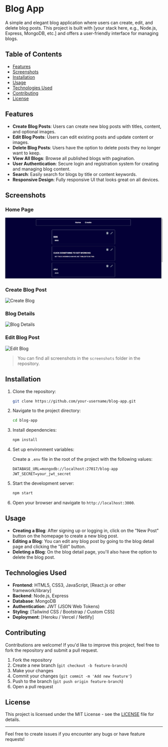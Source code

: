 # Blog App

A simple and elegant blog application where users can create, edit, and delete blog posts. This project is built with [your stack here, e.g., Node.js, Express, MongoDB, etc.] and offers a user-friendly interface for managing blogs.

## Table of Contents

- [Features](#features)
- [Screenshots](#screenshots)
- [Installation](#installation)
- [Usage](#usage)
- [Technologies Used](#technologies-used)
- [Contributing](#contributing)
- [License](#license)

## Features

- **Create Blog Posts**: Users can create new blog posts with titles, content, and optional images.
- **Edit Blog Posts**: Users can edit existing posts and update content or images.
- **Delete Blog Posts**: Users have the option to delete posts they no longer want to keep.
- **View All Blogs**: Browse all published blogs with pagination.
- **User Authentication**: Secure login and registration system for creating and managing blog content.
- **Search**: Easily search for blogs by title or content keywords.
- **Responsive Design**: Fully responsive UI that looks great on all devices.

## Screenshots

### Home Page
![Home Page](./screenshots/home.png)

### Create Blog Post
![Create Blog](./screenshots/create_blog.png)

### Blog Details
![Blog Details](./screenshots/blog_details.png)

### Edit Blog Post
![Edit Blog](./screenshots/edit_blog.png)

> You can find all screenshots in the `screenshots` folder in the repository.

## Installation

1. Clone the repository:

    ```bash
    git clone https://github.com/your-username/blog-app.git
    ```

2. Navigate to the project directory:

    ```bash
    cd blog-app
    ```

3. Install dependencies:

    ```bash
    npm install
    ```

4. Set up environment variables:

    Create a `.env` file in the root of the project with the following values:

    ```plaintext
    DATABASE_URL=mongodb://localhost:27017/blog-app
    JWT_SECRET=your_jwt_secret
    ```

5. Start the development server:

    ```bash
    npm start
    ```

6. Open your browser and navigate to `http://localhost:3000`.

## Usage

- **Creating a Blog**: After signing up or logging in, click on the "New Post" button on the homepage to create a new blog post.
- **Editing a Blog**: You can edit any blog post by going to the blog detail page and clicking the "Edit" button.
- **Deleting a Blog**: On the blog detail page, you'll also have the option to delete the blog post.

## Technologies Used

- **Frontend**: HTML5, CSS3, JavaScript, [React.js or other framework/library]
- **Backend**: Node.js, Express
- **Database**: MongoDB
- **Authentication**: JWT (JSON Web Tokens)
- **Styling**: [Tailwind CSS / Bootstrap / Custom CSS]
- **Deployment**: [Heroku / Vercel / Netlify]

## Contributing

Contributions are welcome! If you'd like to improve this project, feel free to fork the repository and submit a pull request.

1. Fork the repository
2. Create a new branch (`git checkout -b feature-branch`)
3. Make your changes
4. Commit your changes (`git commit -m 'Add new feature'`)
5. Push to the branch (`git push origin feature-branch`)
6. Open a pull request

## License

This project is licensed under the MIT License - see the [LICENSE](./LICENSE) file for details.

---

Feel free to create issues if you encounter any bugs or have feature requests!
